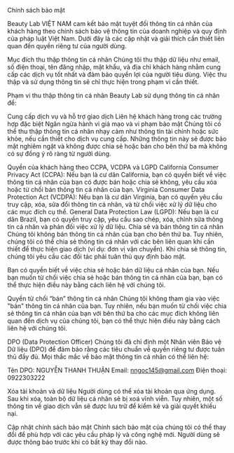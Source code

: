 Chính sách bảo mật

Beauty Lab VIỆT NAM cam kết bảo mật tuyệt đối thông tin cá nhân của khách hàng theo chính sách bảo vệ thông tin của doanh nghiệp và quy định của pháp luật Việt Nam. Dưới đây là các cập nhật và giải thích cần thiết liên quan đến quyền riêng tư của người dùng.

Mục đích thu thập thông tin cá nhân
Chúng tôi thu thập dữ liệu như email, số điện thoại, tên đăng nhập, mật khẩu, và địa chỉ khách hàng nhằm cung cấp các dịch vụ tốt nhất và đảm bảo quyền lợi của người tiêu dùng. Việc thu thập và sử dụng thông tin sẽ chỉ thực hiện trong phạm vi cần thiết.

Phạm vi thu thập thông tin cá nhân
Beauty Lab sử dụng thông tin cá nhân để:

Cung cấp dịch vụ và hỗ trợ giao dịch
Liên hệ khách hàng trong các trường hợp đặc biệt
Ngăn ngừa hành vi giả mạo và vi phạm bảo mật
Chúng tôi có thể thu thập thông tin cá nhân nhạy cảm như thông tin tài chính hoặc sức khỏe, nếu cần thiết cho dịch vụ cung cấp. Những thông tin này sẽ được bảo mật nghiêm ngặt và không được chia sẻ hoặc bán cho bên thứ ba mà không có sự đồng ý rõ ràng từ người dùng.

Quyền của khách hàng theo CCPA, VCDPA và LGPD
California Consumer Privacy Act (CCPA): Nếu bạn là cư dân California, bạn có quyền biết về việc thông tin cá nhân của bạn có được bán hoặc chia sẻ không, yêu cầu xóa hoặc từ chối bán thông tin cá nhân của bạn.
Virginia Consumer Data Protection Act (VCDPA): Nếu bạn là cư dân Virginia, bạn có quyền yêu cầu truy cập, xóa, sửa đổi thông tin cá nhân, và từ chối việc xử lý dữ liệu cho các mục đích cụ thể.
General Data Protection Law (LGPD): Nếu bạn là cư dân Brazil, bạn có quyền truy cập, yêu cầu sao chép, xóa, chỉnh sửa thông tin cá nhân và phản đối việc xử lý dữ liệu.
Chia sẻ và bán thông tin cá nhân
Chúng tôi không bán thông tin cá nhân của bạn cho bên thứ ba. Tuy nhiên, chúng tôi có thể chia sẻ thông tin cá nhân với các bên liên quan khi cần thiết để thực hiện giao dịch (ví dụ: đơn vị vận chuyển). Khi chia sẻ thông tin, chúng tôi yêu cầu các đối tác phải tuân thủ quy định bảo mật.

Bạn có quyền biết về việc chia sẻ hoặc bán dữ liệu cá nhân của bạn. Nếu bạn muốn từ chối việc chia sẻ hoặc bán thông tin cá nhân của bạn, bạn có thể thực hiện điều này bằng cách liên hệ với chúng tôi.

Quyền từ chối “bán” thông tin cá nhân
Chúng tôi không tham gia vào việc "bán" thông tin cá nhân của bạn. Tuy nhiên, nếu bạn muốn từ chối việc chia sẻ thông tin cá nhân của bạn với bên thứ ba cho các mục đích không liên quan đến dịch vụ của chúng tôi, bạn có thể thực hiện điều này bằng cách liên hệ với chúng tôi.

DPO (Data Protection Officer)
Chúng tôi đã chỉ định một Nhân viên Bảo vệ Dữ liệu (DPO) để đảm bảo rằng các tiêu chuẩn về quyền riêng tư được tuân thủ đầy đủ. Mọi thắc mắc về bảo mật thông tin cá nhân có thể liên hệ:

Tên DPO: NGUYỄN THANH THUẬN
Email: nngoc145@gmail.com
Điện thoại: 0922303222

Xóa tài khoản và dữ liệu
Người dùng có thể xóa tài khoản qua ứng dụng. Sau khi xóa, toàn bộ dữ liệu cá nhân sẽ bị xoá vĩnh viễn. Tuy nhiên, một số thông tin về giao dịch vẫn sẽ được lưu trữ để kiểm kê và giải quyết khiếu nại.

Cập nhật chính sách bảo mật
Chính sách bảo mật của chúng tôi có thể thay đổi để phù hợp với các yêu cầu pháp lý và công nghệ mới. Người dùng sẽ được thông báo trước khi có bất kỳ thay đổi nào.
